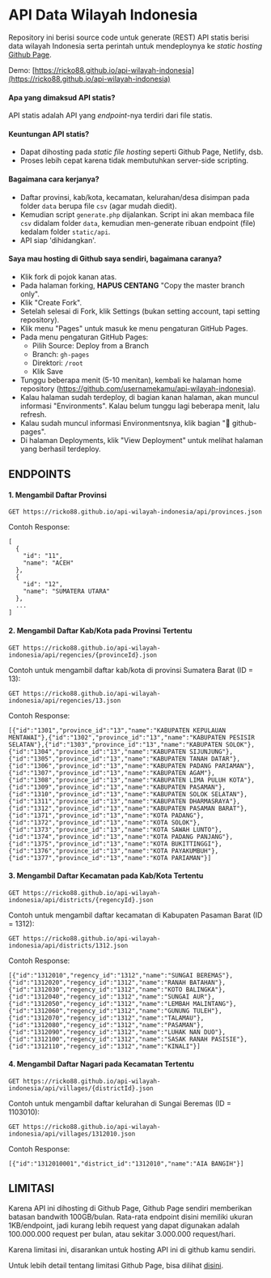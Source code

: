 API Data Wilayah Indonesia
==========================

Repository ini berisi source code untuk generate (REST) API statis berisi data wilayah Indonesia
serta perintah untuk mendeploynya ke _static hosting_ [Github Page](https://pages.github.com/).

Demo: [https://ricko88.github.io/api-wilayah-indonesia](https://ricko88.github.io/api-wilayah-indonesia)

#### Apa yang dimaksud API statis? 

API statis adalah API yang _endpoint_-nya terdiri dari file statis.

#### Keuntungan API statis?

* Dapat dihosting pada _static file hosting_ seperti Github Page, Netlify, dsb.
* Proses lebih cepat karena tidak membutuhkan server-side scripting.

#### Bagaimana cara kerjanya?

* Daftar provinsi, kab/kota, kecamatan, kelurahan/desa disimpan pada folder `data` berupa file `csv` (agar mudah diedit).
* Kemudian script `generate.php` dijalankan. Script ini akan membaca file `csv` didalam folder `data`, kemudian men-generate ribuan endpoint (file) kedalam folder `static/api`.
* API siap 'dihidangkan'.

#### Saya mau hosting di Github saya sendiri, bagaimana caranya?

* Klik fork di pojok kanan atas.
* Pada halaman forking, **HAPUS CENTANG** "Copy the master branch only".
* Klik "Create Fork".
* Setelah selesai di Fork, klik Settings (bukan setting account, tapi setting repository).
* Klik menu "Pages" untuk masuk ke menu pengaturan GitHub Pages.
* Pada menu pengaturan GitHub Pages:
  * Pilih Source: Deploy from a Branch
  * Branch: `gh-pages`
  * Direktori: `/root`
  * Klik Save
* Tunggu beberapa menit (5-10 menitan), kembali ke halaman home repository (https://github.com/usernamekamu/api-wilayah-indonesia).
* Kalau halaman sudah terdeploy, di bagian kanan halaman, akan muncul informasi "Environments". Kalau belum tunggu lagi beberapa menit, lalu refresh.
* Kalau sudah muncul informasi Environmentsnya, klik bagian "🚀 github-pages".
* Di halaman Deployments, klik "View Deployment" untuk melihat halaman yang berhasil terdeploy.
## ENDPOINTS

#### 1. Mengambil Daftar Provinsi

```
GET https://ricko88.github.io/api-wilayah-indonesia/api/provinces.json
```

Contoh Response:

```
[
  {
    "id": "11",
    "name": "ACEH"
  },
  {
    "id": "12",
    "name": "SUMATERA UTARA"
  },
  ...
]
```

#### 2. Mengambil Daftar Kab/Kota pada Provinsi Tertentu

```
GET https://ricko88.github.io/api-wilayah-indonesia/api/regencies/{provinceId}.json
```

Contoh untuk mengambil daftar kab/kota di provinsi Sumatera Barat (ID = 13):

```
GET https://ricko88.github.io/api-wilayah-indonesia/api/regencies/13.json
```

Contoh Response:

```
[{"id":"1301","province_id":"13","name":"KABUPATEN KEPULAUAN MENTAWAI"},{"id":"1302","province_id":"13","name":"KABUPATEN PESISIR SELATAN"},{"id":"1303","province_id":"13","name":"KABUPATEN SOLOK"},{"id":"1304","province_id":"13","name":"KABUPATEN SIJUNJUNG"},{"id":"1305","province_id":"13","name":"KABUPATEN TANAH DATAR"},{"id":"1306","province_id":"13","name":"KABUPATEN PADANG PARIAMAN"},{"id":"1307","province_id":"13","name":"KABUPATEN AGAM"},{"id":"1308","province_id":"13","name":"KABUPATEN LIMA PULUH KOTA"},{"id":"1309","province_id":"13","name":"KABUPATEN PASAMAN"},{"id":"1310","province_id":"13","name":"KABUPATEN SOLOK SELATAN"},{"id":"1311","province_id":"13","name":"KABUPATEN DHARMASRAYA"},{"id":"1312","province_id":"13","name":"KABUPATEN PASAMAN BARAT"},{"id":"1371","province_id":"13","name":"KOTA PADANG"},{"id":"1372","province_id":"13","name":"KOTA SOLOK"},{"id":"1373","province_id":"13","name":"KOTA SAWAH LUNTO"},{"id":"1374","province_id":"13","name":"KOTA PADANG PANJANG"},{"id":"1375","province_id":"13","name":"KOTA BUKITTINGGI"},{"id":"1376","province_id":"13","name":"KOTA PAYAKUMBUH"},{"id":"1377","province_id":"13","name":"KOTA PARIAMAN"}]
```

#### 3. Mengambil Daftar Kecamatan pada Kab/Kota Tertentu

```
GET https://ricko88.github.io/api-wilayah-indonesia/api/districts/{regencyId}.json
```

Contoh untuk mengambil daftar kecamatan di Kabupaten Pasaman Barat (ID = 1312):

```
GET https://ricko88.github.io/api-wilayah-indonesia/api/districts/1312.json
```

Contoh Response:

```
[{"id":"1312010","regency_id":"1312","name":"SUNGAI BEREMAS"},{"id":"1312020","regency_id":"1312","name":"RANAH BATAHAN"},{"id":"1312030","regency_id":"1312","name":"KOTO BALINGKA"},{"id":"1312040","regency_id":"1312","name":"SUNGAI AUR"},{"id":"1312050","regency_id":"1312","name":"LEMBAH MALINTANG"},{"id":"1312060","regency_id":"1312","name":"GUNUNG TULEH"},{"id":"1312070","regency_id":"1312","name":"TALAMAU"},{"id":"1312080","regency_id":"1312","name":"PASAMAN"},{"id":"1312090","regency_id":"1312","name":"LUHAK NAN DUO"},{"id":"1312100","regency_id":"1312","name":"SASAK RANAH PASISIE"},{"id":"1312110","regency_id":"1312","name":"KINALI"}]
```

#### 4. Mengambil Daftar Nagari pada Kecamatan Tertentu

```
GET https://ricko88.github.io/api-wilayah-indonesia/api/villages/{districtId}.json
```

Contoh untuk mengambil daftar kelurahan di Sungai Beremas (ID = 1103010):

```
GET https://ricko88.github.io/api-wilayah-indonesia/api/villages/1312010.json
```

Contoh Response:

```
[{"id":"1312010001","district_id":"1312010","name":"AIA BANGIH"}]
```



## LIMITASI

Karena API ini dihosting di Github Page, Github Page sendiri memberikan batasan bandwith 100GB/bulan. Rata-rata endpoint disini memiliki ukuran 1KB/endpoint, jadi kurang lebih request yang dapat digunakan adalah 100.000.000 request per bulan, atau sekitar 3.000.000 request/hari.

Karena limitasi ini, disarankan untuk hosting API ini di github kamu sendiri.

Untuk lebih detail tentang limitasi Github Page, bisa dilihat [disini](https://help.github.com/en/articles/about-github-pages#usage-limits).
